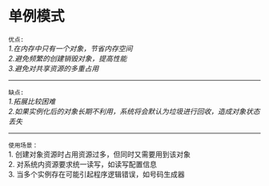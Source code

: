 # **单例模式**
`优点:`<br>
    _1.在内存中只有一个对象，节省内存空间_<br>
    _2.避免频繁的创建销毁对象，提高性能_<br>
    _3.避免对共享资源的多重占用_<hr>

`缺点:`<br>
    _1.拓展比较困难_<br>
    _2.如果实例化后的对象长期不利用，系统将会默认为垃圾进行回收，造成对象状态丢失_<hr>

`使用场景：`<br>
    1. 创建对象资源时占用资源过多，但同时又需要用到该对象<br>
    2. 对系统内资源要求统一读写，如读写配置信息<br>
    3. 当多个实例存在可能引起程序逻辑错误，如号码生成器